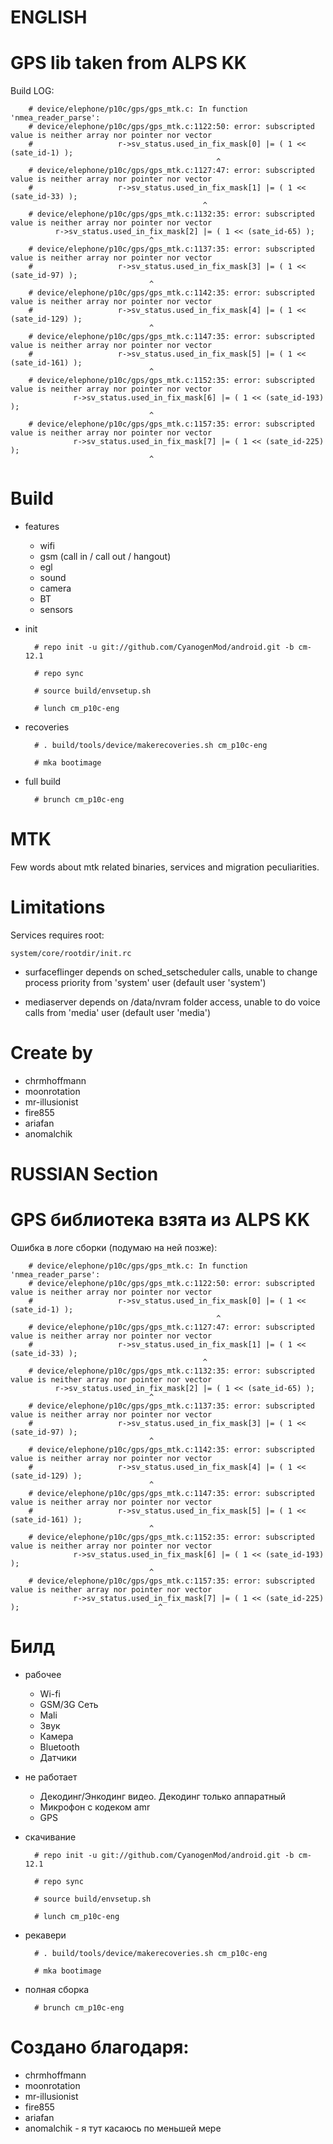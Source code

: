 # ENGLISH

# GPS lib taken from ALPS KK
Build LOG:

        # device/elephone/p10c/gps/gps_mtk.c: In function 'nmea_reader_parse':
        # device/elephone/p10c/gps/gps_mtk.c:1122:50: error: subscripted value is neither array nor pointer nor vector
        #                   r->sv_status.used_in_fix_mask[0] |= ( 1 << (sate_id-1) );
                                                  ^
        # device/elephone/p10c/gps/gps_mtk.c:1127:47: error: subscripted value is neither array nor pointer nor vector
        #                   r->sv_status.used_in_fix_mask[1] |= ( 1 << (sate_id-33) );
                                               ^
        # device/elephone/p10c/gps/gps_mtk.c:1132:35: error: subscripted value is neither array nor pointer nor vector
      		  r->sv_status.used_in_fix_mask[2] |= ( 1 << (sate_id-65) );
                                   ^
        # device/elephone/p10c/gps/gps_mtk.c:1137:35: error: subscripted value is neither array nor pointer nor vector
        #                   r->sv_status.used_in_fix_mask[3] |= ( 1 << (sate_id-97) );
                                   ^
        # device/elephone/p10c/gps/gps_mtk.c:1142:35: error: subscripted value is neither array nor pointer nor vector
        #                   r->sv_status.used_in_fix_mask[4] |= ( 1 << (sate_id-129) );
                                   ^
        # device/elephone/p10c/gps/gps_mtk.c:1147:35: error: subscripted value is neither array nor pointer nor vector
        #                   r->sv_status.used_in_fix_mask[5] |= ( 1 << (sate_id-161) );
                                   ^
        # device/elephone/p10c/gps/gps_mtk.c:1152:35: error: subscripted value is neither array nor pointer nor vector
                  r->sv_status.used_in_fix_mask[6] |= ( 1 << (sate_id-193) );
                                   ^
        # device/elephone/p10c/gps/gps_mtk.c:1157:35: error: subscripted value is neither array nor pointer nor vector
                  r->sv_status.used_in_fix_mask[7] |= ( 1 << (sate_id-225) );
                                   ^


# Build

* features

  * wifi
  * gsm (call in / call out / hangout)
  * egl
  * sound
  * camera
  * BT
  * sensors

* init

        # repo init -u git://github.com/CyanogenMod/android.git -b cm-12.1
        
        # repo sync
        
        # source build/envsetup.sh
        
        # lunch cm_p10c-eng

* recoveries

        # . build/tools/device/makerecoveries.sh cm_p10c-eng
    
        # mka bootimage

* full build

        # brunch cm_p10c-eng

# MTK

Few words about mtk related binaries, services and migration peculiarities.

# Limitations

Services requires root:

`system/core/rootdir/init.rc`

  * surfaceflinger depends on sched_setscheduler calls, unable to change process priority from 'system' user (default user 'system')

  * mediaserver depends on /data/nvram folder access, unable to do voice calls from 'media' user (default user 'media')

  
# Create by
  * chrmhoffmann
  * moonrotation
  * mr-illusionist
  * fire855
  * ariafan
  * anomalchik 
  
  
# RUSSIAN Section

# GPS библиотека взята из ALPS KK
Ошибка в логе сборки (подумаю на ней позже):
 
        # device/elephone/p10c/gps/gps_mtk.c: In function 'nmea_reader_parse':
        # device/elephone/p10c/gps/gps_mtk.c:1122:50: error: subscripted value is neither array nor pointer nor vector
        #                   r->sv_status.used_in_fix_mask[0] |= ( 1 << (sate_id-1) );
                                                  ^
        # device/elephone/p10c/gps/gps_mtk.c:1127:47: error: subscripted value is neither array nor pointer nor vector
        #                   r->sv_status.used_in_fix_mask[1] |= ( 1 << (sate_id-33) );
                                               ^
        # device/elephone/p10c/gps/gps_mtk.c:1132:35: error: subscripted value is neither array nor pointer nor vector
      		  r->sv_status.used_in_fix_mask[2] |= ( 1 << (sate_id-65) );
                                   ^
        # device/elephone/p10c/gps/gps_mtk.c:1137:35: error: subscripted value is neither array nor pointer nor vector
        #                   r->sv_status.used_in_fix_mask[3] |= ( 1 << (sate_id-97) );
                                   ^
        # device/elephone/p10c/gps/gps_mtk.c:1142:35: error: subscripted value is neither array nor pointer nor vector
        #                   r->sv_status.used_in_fix_mask[4] |= ( 1 << (sate_id-129) );
                                   ^
        # device/elephone/p10c/gps/gps_mtk.c:1147:35: error: subscripted value is neither array nor pointer nor vector
        #                   r->sv_status.used_in_fix_mask[5] |= ( 1 << (sate_id-161) );
                                   ^
        # device/elephone/p10c/gps/gps_mtk.c:1152:35: error: subscripted value is neither array nor pointer nor vector
                  r->sv_status.used_in_fix_mask[6] |= ( 1 << (sate_id-193) );
                                   ^
        # device/elephone/p10c/gps/gps_mtk.c:1157:35: error: subscripted value is neither array nor pointer nor vector
                  r->sv_status.used_in_fix_mask[7] |= ( 1 << (sate_id-225) );                               ^


# Билд

* рабочее

  * Wi-fi
  * GSM/3G Сеть
  * Mali
  * Звук
  * Камера
  * Bluetooth
  * Датчики
  
* не работает
  * Декодинг/Энкодинг видео. Декодинг только аппаратный
  * Микрофон с кодеком amr
  * GPS  

* скачивание

        # repo init -u git://github.com/CyanogenMod/android.git -b cm-12.1
        
        # repo sync
        
        # source build/envsetup.sh
        
        # lunch cm_p10c-eng

* рекавери

        # . build/tools/device/makerecoveries.sh cm_p10c-eng
    
        # mka bootimage

* полная сборка

        # brunch cm_p10c-eng

  
# Создано благодаря:
  * chrmhoffmann
  * moonrotation
  * mr-illusionist
  * fire855
  * ariafan
  * anomalchik - я тут касаюсь по меньшей мере 